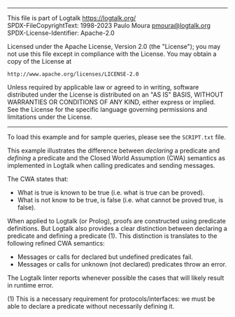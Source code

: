 ________________________________________________________________________

This file is part of Logtalk <https://logtalk.org/>  
SPDX-FileCopyrightText: 1998-2023 Paulo Moura <pmoura@logtalk.org>  
SPDX-License-Identifier: Apache-2.0

Licensed under the Apache License, Version 2.0 (the "License");
you may not use this file except in compliance with the License.
You may obtain a copy of the License at

    http://www.apache.org/licenses/LICENSE-2.0

Unless required by applicable law or agreed to in writing, software
distributed under the License is distributed on an "AS IS" BASIS,
WITHOUT WARRANTIES OR CONDITIONS OF ANY KIND, either express or implied.
See the License for the specific language governing permissions and
limitations under the License.
________________________________________________________________________


To load this example and for sample queries, please see the `SCRIPT.txt`
file.

This example illustrates the difference between *declaring* a predicate and
*defining* a predicate and the Closed World Assumption (CWA) semantics as
implemented in Logtalk when calling predicates and sending messages.

The CWA states that:

- What is true is known to be true (i.e. what is true can be proved).
- What is not know to be true, is false (i.e. what cannot be proved true,
is false).

When applied to Logtalk (or Prolog), proofs are constructed using predicate
definitions. But Logtalk also provides a clear distinction between declaring
a predicate and defining a predicate (1). This distinction is translates to
the following refined CWA semantics:

- Messages or calls for declared but undefined predicates fail.
- Messages or calls for unknown (not declared) predicates throw an error.

The Logtalk linter reports whenever possible the cases that will likely
result in runtime error.

(1) This is a necessary requirement for protocols/interfaces: we must be
able to declare a predicate without necessarily defining it.
